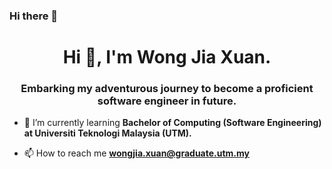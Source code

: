 ### Hi there 👋

<h1 align="center">Hi 👋, I'm Wong Jia Xuan.</h1>
<h3 align="center">Embarking my adventurous journey to become a proficient software engineer in future.</h3>

- 🌱 I’m currently learning **Bachelor of Computing (Software Engineering) at Universiti Teknologi Malaysia (UTM).**

- 📫 How to reach me **wongjia.xuan@graduate.utm.my**

<p align="left">
</p>


